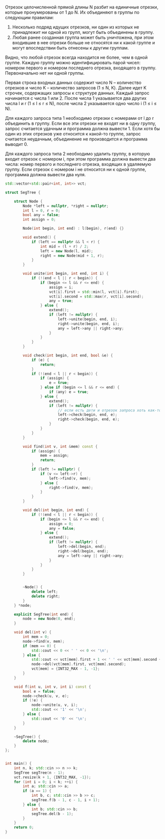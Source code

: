 Отрезок целочисленной прямой длины N разбит на единичные отрезки, которые пронумерованы от 1 до N.
Их объединяют в группы по следующим правилам: 

1. Несколько подряд идущих отрезков, ни один из которых не принадлежит ни одной из групп, могут быть объединены в группу. 
2. Любая ранее созданная группа может быть уничтожена, при этом входившие в нее отрезки больше не относятся ни к какой группе и могут впоследствии быть отнесены к другим группам. 

Видно, что любой отрезок всегда находится не более, чем в одной группе.
Каждую группу можно идентифицировать парой чисел: номером первого и номером последнего отрезка, входящего в группу.
Первоначально нет ни одной группы.


Первая строка входных данных содержит число N – количество отрезков и число K – количество запросов (1 ≤ N, K).
Далее идет K строчек, содержащих запросы к структуре данных. Каждый запрос начинается с числа 1 или 2.
После числа 1 указывается два других числа l и r (1 ≤ l ≤ r ≤ N), после числа 2 указывается одно число i (1 ≤ i ≤ N).


Для каждого запроса типа 1 необходимо отрезки с номерами от l до r объединить в группу. Если все эти отрезки не входят ни в одну группу, запрос считается удачным и программа должна вывести 1. Если хотя бы один из этих отрезков уже относится к какой-то группе, запрос считается неудачным, объединение не производится и программа выводит 0.


Для каждого запроса типа 2 необходимо удалить группу, в которую входит отрезок с номером i, при этом программа должна вывести два числа: номер первого и последнего отрезка, входящих в удаляемую группу. Если отрезок с номером i не относится ни к одной группе, программа должна вывести два нуля.



```cpp
std::vector<std::pair<int, int>> vct;

struct SegTree {

    struct Node {
        Node *left = nullptr, *right = nullptr;
        int l = 0, r = 0;
        bool any = false;
        int assign = 0;

        Node(int begin, int end) : l(begin), r(end) {}

        void extend() {
            if (left == nullptr && l < r) {
                int mid = (l + r) / 2;
                left = new Node(l, mid);
                right = new Node(mid + 1, r);
            }
        }

        void unite(int begin, int end, int i) {
            if (!(end < l || r < begin)) {
                if (begin <= l && r <= end) {
                    assign = i;
                    vct[i].first = std::min(l, vct[i].first);
                    vct[i].second = std::max(r, vct[i].second);
                    any = true;
                } else {
                    extend();
                    if (left != nullptr) {
                        left->unite(begin, end, i);
                        right->unite(begin, end, i);
                        any = left->any || right->any;
                    }
                }
            }
        }

        void check(int begin, int end, bool &e) {
            if (e) {
                return;
            }
            if (!(end < l || r < begin)) {
                if (assign) {
                    e = true;
                } else if (begin <= l && r <= end) {
                    if (any) e = true;
                } else {
                    extend();
                    if (left != nullptr) {
                        // если есть дети и отрезок запроса хоть как-то пересекается с нашим
                        left->check(begin, end, e);
                        right->check(begin, end, e);
                    }
                }
            }
        }

        void find(int v, int &mem) const {
            if (assign) {
                mem = assign;
                return;
            }
            if (left != nullptr) {
                if (v <= left->r) {
                    left->find(v, mem);
                } else {
                    right->find(v, mem);
                }
            }
        }

        void del(int begin, int end) {
            if (!(end < l || r < begin)) {
                if (begin <= l && r <= end) {
                    assign = 0;
                    any = false;
                } else {
                    extend();
                    if (left != nullptr) {
                        left->del(begin, end);
                        right->del(begin, end);
                        any = left->any || right->any;
                    }
                }
            }
        }


        ~Node() {
            delete left;
            delete right;
        }
    } *node;

    explicit SegTree(int end) {
        node = new Node(0, end);
    }

    void del(int v) {
        int mem = 0;
        node->find(v, mem);
        if (mem == 0) {
            std::cout << 0 << ' ' << 0 << '\n';
        } else {
            std::cout << vct[mem].first + 1 << ' ' << vct[mem].second + 1 << '\n';
            node->del(vct[mem].first, vct[mem].second);
            vct[mem] = {INT32_MAX - 1, -1};
        }
    }

    void f(int u, int v, int i) const {
        bool e = false;
        node->check(u, v, e);
        if (!e) {
            node->unite(u, v, i);
            std::cout << '1' << '\n';
        } else {
            std::cout << '0' << '\n';
        }
    }

    ~SegTree() {
        delete node;
    }
};


int main() {
    int n, k; std::cin >> n >> k;
    SegTree segTree(n - 1);
    vct.resize(k + 1, {INT32_MAX, -1});
    for (int i = 0; i < k; ++i) {
        int a; std::cin >> a;
        if (a == 1) {
            int b, c; std::cin >> b >> c;
            segTree.f(b - 1, c - 1, i + 1);
        } else {
            int b; std::cin >> b;
            segTree.del(b - 1);
        }
    }
    return 0;
}
```
